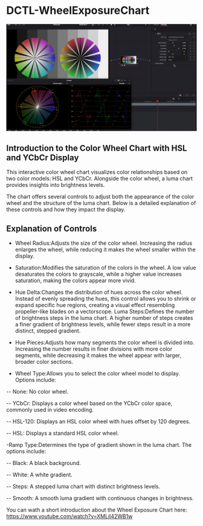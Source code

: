 # DCTL-WheelExposureChart

![Text](https://github.com/Tida-Support/DCTL-WheelExposureChart/blob/main/WheelExposureChart_1.2.1.jpg)

## Introduction to the Color Wheel Chart with HSL and YCbCr Display​
This interactive color wheel chart visualizes color relationships based on two color models: HSL and YCbCr. Alongside the color wheel, a luma chart provides insights into brightness levels.

The chart offers several controls to adjust both the appearance of the color wheel and the structure of the luma chart. Below is a detailed explanation of these controls and how they impact the display.

## Explanation of Controls​
- Wheel Radius:Adjusts the size of the color wheel. Increasing the radius enlarges the wheel, while reducing it makes the wheel smaller within the display.
- Saturation:Modifies the saturation of the colors in the wheel. A low value desaturates the colors to grayscale, while a higher value increases saturation, making the colors appear more vivid.
- Hue Delta:Changes the distribution of hues across the color wheel. Instead of evenly spreading the hues, this control allows you to shrink or expand specific hue regions, creating a visual effect resembling propeller-like blades on a vectorscope.
 Luma Steps:Defines the number of brightness steps in the luma chart. A higher number of steps creates a finer gradient of brightness levels, while fewer steps result in a more distinct, stepped gradient.
- Hue Pieces:Adjusts how many segments the color wheel is divided into. Increasing the number results in finer divisions with more color segments, while decreasing it makes the wheel appear with larger, broader color sections.
 
- Wheel Type:Allows you to select the color wheel model to display. Options include:
  
-- None: No color wheel.

-- YCbCr: Displays a color wheel based on the YCbCr color space, commonly used in video encoding.

-- HSL-120: Displays an HSL color wheel with hues offset by 120 degrees.

-- HSL: Displays a standard HSL color wheel.

 -Ramp Type:Determines the type of gradient shown in the luma chart. The options include:
 
-- Black: A black background.

-- White: A white gradient.

-- Steps: A stepped luma chart with distinct brightness levels.

-- Smooth: A smooth luma gradient with continuous changes in brightness.


You can wath a short introduction about the Wheel Exposure Chart here:
https://www.youtube.com/watch?v=XMLjl42WB1w
